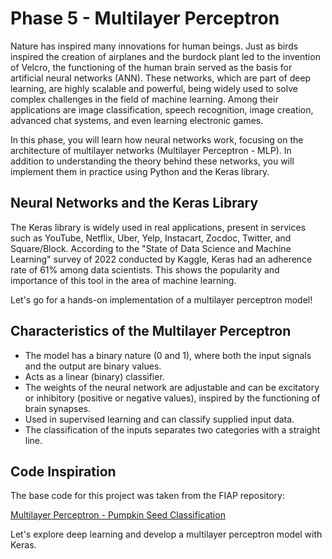 # Phase 5 - Multilayer Perceptron

Nature has inspired many innovations for human beings. Just as birds inspired the creation of airplanes and the burdock plant led to the invention of Velcro, the functioning of the human brain served as the basis for artificial neural networks (ANN). These networks, which are part of deep learning, are highly scalable and powerful, being widely used to solve complex challenges in the field of machine learning. Among their applications are image classification, speech recognition, image creation, advanced chat systems, and even learning electronic games.

In this phase, you will learn how neural networks work, focusing on the architecture of multilayer networks (Multilayer Perceptron - MLP). In addition to understanding the theory behind these networks, you will implement them in practice using Python and the Keras library.

## Neural Networks and the Keras Library

The Keras library is widely used in real applications, present in services such as YouTube, Netflix, Uber, Yelp, Instacart, Zocdoc, Twitter, and Square/Block. According to the "State of Data Science and Machine Learning" survey of 2022 conducted by Kaggle, Keras had an adherence rate of 61% among data scientists. This shows the popularity and importance of this tool in the area of machine learning.

Let's go for a hands-on implementation of a multilayer perceptron model!

## Characteristics of the Multilayer Perceptron

- The model has a binary nature (0 and 1), where both the input signals and the output are binary values.
- Acts as a linear (binary) classifier.
- The weights of the neural network are adjustable and can be excitatory or inhibitory (positive or negative values), inspired by the functioning of brain synapses.
- Used in supervised learning and can classify supplied input data.
- The classification of the inputs separates two categories with a straight line.

## Code Inspiration

The base code for this project was taken from the FIAP repository:

[Multilayer Perceptron - Pumpkin Seed Classification](https://github.com/FIAP/Pos_Tech_DTAT/blob/0cc151da81216e9050cdd3b6dec13adb15093b00/Aula%201%20-%20Perceptron%20de%20m%C3%BAltiplas%20camadas/Multilayer_Perceptron_Classificando_sementes_de_ab%C3%B3bora.ipynb)

Let's explore deep learning and develop a multilayer perceptron model with Keras.
